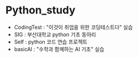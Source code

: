 # Python_study
- CodingTest : "이것이 취업을 위한 코딩테스트다" 실습
- SIG : 부산대학교 python 기초 동아리
- Self : python 코드 연습 프로젝트
- basicAI : "수학과 함께하는 AI 기초" 실습 
